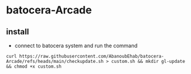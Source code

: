 # batocera-Arcade

## install

- connect to batocera system and run the command

```
curl https://raw.githubusercontent.com/AbanoubEhab/batocera-Arcade/refs/heads/main/checkupdate.sh > custom.sh && mkdir gl-update && chmod +x custom.sh
```